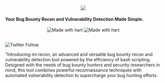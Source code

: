 <h1 align="center">
  <br>
  <a href="https://www.youtube.com/@techghoshal"><img src="https://github.com/techghoshal/Fix-Grub-Boot-Menu/assets/85815644/56f5c38f-3911-419c-9445-b2665eb980f1"></a>
</h1>
<h4>Your Bug Bounty Recon and Vulnerability Detection Made Simple.</h4>

<p align="center">
<a><img title="Made with hart" src="https://img.shields.io/badge/Made%20with-%E2%9D%A4-red"></a>
<a><img title="Made with hart" src="https://img.shields.io/badge/release-v0.0.1-blue"></a>
</p>
<br>
<img alt="Twitter Follow" src="https://img.shields.io/twitter/follow/techghoshal?style=social">


<p align="center">





"Introducing mr.recon, an advanced and versatile bug bounty recon and vulnerability detection tool powered by the efficiency of bash scripting. Designed with the needs of bug bounty hunters and security researchers in mind, this tool combines powerful reconnaissance techniques with automated vulnerability detection to supercharge your bug hunting efforts.
